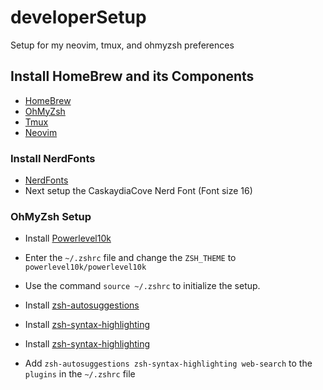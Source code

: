 # developerSetup
Setup for my neovim, tmux, and ohmyzsh preferences

## Install HomeBrew and its Components
- [HomeBrew](https://brew.sh)
- [OhMyZsh](https://github.com/ohmyzsh/ohmyzsh)
- [Tmux](https://github.com/tmux/tmux)
- [Neovim](https://github.com/neovim/neovim)

### Install NerdFonts
- [NerdFonts](https://github.com/ryanoasis/nerd-fonts)
- Next setup the CaskaydiaCove Nerd Font (Font size 16)

### OhMyZsh Setup
- Install [Powerlevel10k](https://github.com/romkatv/powerlevel10k)
- Enter the ```~/.zshrc``` file and change the ```ZSH_THEME``` to ```powerlevel10k/powerlevel10k```
- Use the command ```source ~/.zshrc``` to initialize the setup.

- Install [zsh-autosuggestions](https://github.com/zsh-users/zsh-autosuggestions)
- Install [zsh-syntax-highlighting](https://github.com/zsh-users/zsh-syntax-highlighting)
- Install [zsh-syntax-highlighting](https://github.com/zsh-users/zsh-syntax-highlighting)

- Add ```zsh-autosuggestions zsh-syntax-highlighting web-search``` to the ```plugins``` in the ```~/.zshrc``` file

